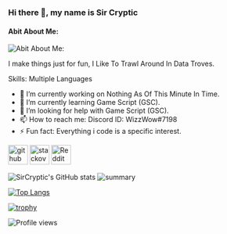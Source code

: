 ### Hi there 👋, my name is Sir Cryptic
#### Abit About Me:
![Abit About Me:](https://64.media.tumblr.com/32b0064f4de95433b6ce9b0886fb0bb9/tumblr_pl3415yPCd1w5tjdn_540.gifv)

I make things just for fun, I Like To Trawl Around In Data Troves.

Skills: Multiple Languages

- 🔭 I’m currently working on Nothing As Of This Minute In Time. 
- 🌱 I’m currently learning Game Script (GSC). 
- 🤔 I’m looking for help with Game Script (GSC). 
- 📫 How to reach me: Discord ID: WizzWow#7198 
- ⚡ Fun fact: Everything i code is a specific interest. 


[<img src='https://cdn.jsdelivr.net/npm/simple-icons@3.0.1/icons/github.svg' alt='github' height='40'>](https://github.com/SirCryptic)  [<img src='https://cdn.jsdelivr.net/npm/simple-icons@3.0.1/icons/stackoverflow.svg' alt='stackoverflow' height='40'>](https://stackoverflow.com/users/18584596)  [<img src='https://cdn.jsdelivr.net/npm/simple-icons@3.0.1/icons/reddit.svg' alt='Reddit' height='40'>](https://www.reddit.com/user/S1rCrpt1c)  


![SirCryptic's GitHub stats](https://github-readme-stats.vercel.app/api?username=SirCryptic&show_icons=true&theme=radical)
![summary](https://github-profile-summary-cards.vercel.app/api/cards/profile-details?username=SirCryptic&theme=monokai)

[![Top Langs](https://github-readme-stats.vercel.app/api/top-langs/?username=SirCryptic)](https://github.com/SirCryptic/github-readme-stats&theme=radical)

[![trophy](https://github-profile-trophy.vercel.app/?username=SirCryptic)](https://github.com/ryo-ma/github-profile-trophy)

![Profile views](https://gpvc.arturio.dev/SirCryptic) 
